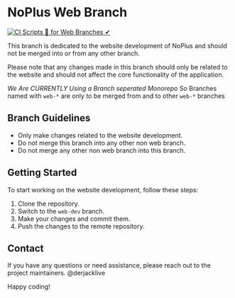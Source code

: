 # NoPlus Web Branch
[![CI Scripts 🧾 for Web Branches ✔](https://github.com/JnMProjects/NoPlus/actions/workflows/WEBCI.yaml/badge.svg)](https://github.com/JnMProjects/NoPlus/actions/workflows/WEBCI.yaml)

This branch is dedicated to the website development of NoPlus and should not be merged into or from any other branch.

Please note that any changes made in this branch should only be related to the website and should not affect the core functionality of the application.

*We Are CURRENTLY Using a Branch seperated Monorepo*
So Branches named with `web-*` are only to be merged from and to other `web-*` branches

## Branch Guidelines

- Only make changes related to the website development.
- Do not merge this branch into any other non web branch.
- Do not merge any other non web branch into this branch.

## Getting Started

To start working on the website development, follow these steps:

1. Clone the repository.
2. Switch to the `web-dev` branch.
3. Make your changes and commit them.
4. Push the changes to the remote repository.

## Contact

If you have any questions or need assistance, please reach out to the project maintainers.
@derjacklive

Happy coding!
